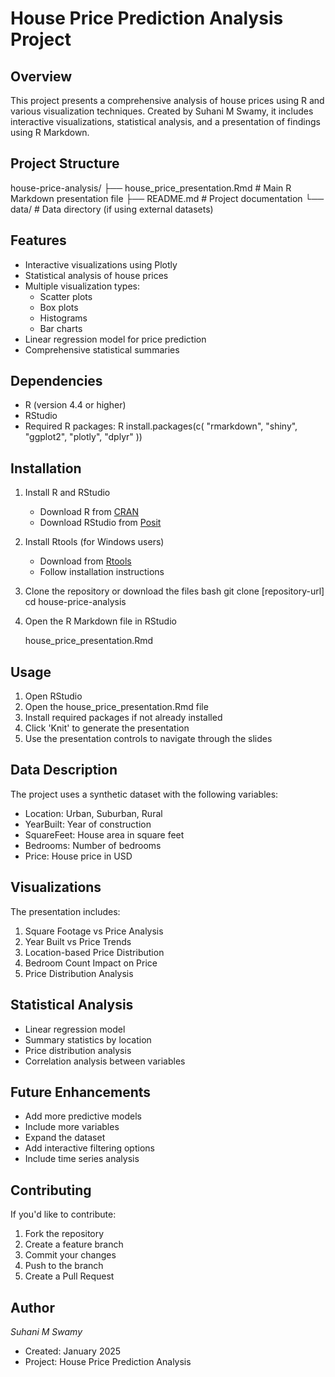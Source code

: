# House Price Prediction Analysis Project

## Overview

This project presents a comprehensive analysis of house prices using R and various visualization techniques. Created by Suhani M Swamy, it includes interactive visualizations, statistical analysis, and a presentation of findings using R Markdown.

## Project Structure


house-price-analysis/
├── house_price_presentation.Rmd   # Main R Markdown presentation file
├── README.md                      # Project documentation
└── data/                         # Data directory (if using external datasets)


## Features

- Interactive visualizations using Plotly
- Statistical analysis of house prices
- Multiple visualization types:
  - Scatter plots
  - Box plots
  - Histograms
  - Bar charts
- Linear regression model for price prediction
- Comprehensive statistical summaries

## Dependencies

- R (version 4.4 or higher)
- RStudio
- Required R packages:
  R
  install.packages(c(
    "rmarkdown",
    "shiny",
    "ggplot2",
    "plotly",
    "dplyr"
  ))
  

## Installation

1. Install R and RStudio
   - Download R from [CRAN](https://cran.r-project.org/)
   - Download RStudio from [Posit](https://posit.co/downloads/)

2. Install Rtools (for Windows users)
   - Download from [Rtools](https://cran.rstudio.com/bin/windows/Rtools/)
   - Follow installation instructions

3. Clone the repository or download the files
   bash
   git clone [repository-url]
   cd house-price-analysis
   

4. Open the R Markdown file in RStudio
   
   house_price_presentation.Rmd
   

## Usage

1. Open RStudio
2. Open the house_price_presentation.Rmd file
3. Install required packages if not already installed
4. Click 'Knit' to generate the presentation
5. Use the presentation controls to navigate through the slides

## Data Description

The project uses a synthetic dataset with the following variables:
- Location: Urban, Suburban, Rural
- YearBuilt: Year of construction
- SquareFeet: House area in square feet
- Bedrooms: Number of bedrooms
- Price: House price in USD

## Visualizations

The presentation includes:
1. Square Footage vs Price Analysis
2. Year Built vs Price Trends
3. Location-based Price Distribution
4. Bedroom Count Impact on Price
5. Price Distribution Analysis

## Statistical Analysis

- Linear regression model
- Summary statistics by location
- Price distribution analysis
- Correlation analysis between variables

## Future Enhancements

- Add more predictive models
- Include more variables
- Expand the dataset
- Add interactive filtering options
- Include time series analysis

## Contributing

If you'd like to contribute:
1. Fork the repository
2. Create a feature branch
3. Commit your changes
4. Push to the branch
5. Create a Pull Request

## Author

*Suhani M Swamy*
- Created: January 2025
- Project: House Price Prediction Analysis




